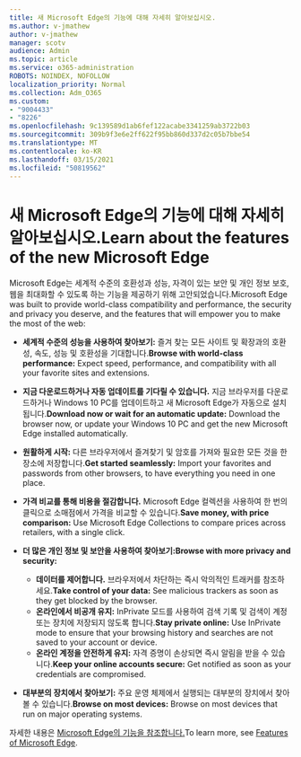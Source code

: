 ```yaml
---
title: 새 Microsoft Edge의 기능에 대해 자세히 알아보십시오.
ms.author: v-jmathew
author: v-jmathew
manager: scotv
audience: Admin
ms.topic: article
ms.service: o365-administration
ROBOTS: NOINDEX, NOFOLLOW
localization_priority: Normal
ms.collection: Adm_O365
ms.custom:
- "9004433"
- "8226"
ms.openlocfilehash: 9c139589d1ab6fef122acabe3341259ab3722b03
ms.sourcegitcommit: 309b9f3e6e2ff622f95bb860d337d2c05b7bbe54
ms.translationtype: MT
ms.contentlocale: ko-KR
ms.lasthandoff: 03/15/2021
ms.locfileid: "50819562"
---
```

# <a name="learn-about-the-features-of-the-new-microsoft-edge"></a><span data-ttu-id="2313f-102">새 Microsoft Edge의 기능에 대해 자세히 알아보십시오.</span><span class="sxs-lookup"><span data-stu-id="2313f-102">Learn about the features of the new Microsoft Edge</span></span>

<span data-ttu-id="2313f-103">Microsoft Edge는 세계적 수준의 호환성과 성능, 자격이 있는 보안 및 개인 정보 보호, 웹을 최대화할 수 있도록 하는 기능을 제공하기 위해 고안되었습니다.</span><span class="sxs-lookup"><span data-stu-id="2313f-103">Microsoft Edge was built to provide world-class compatibility and performance, the security and privacy you deserve, and the features that will empower you to make the most of the web:</span></span>

- <span data-ttu-id="2313f-104">**세계적 수준의 성능을 사용하여 찾아보기:** 즐겨 찾는 모든 사이트 및 확장과의 호환성, 속도, 성능 및 호환성을 기대합니다.</span><span class="sxs-lookup"><span data-stu-id="2313f-104">**Browse with world-class performance:** Expect speed, performance, and compatibility with all your favorite sites and extensions.</span></span>
- <span data-ttu-id="2313f-105">**지금 다운로드하거나 자동 업데이트를 기다릴 수 있습니다.** 지금 브라우저를 다운로드하거나 Windows 10 PC를 업데이트하고 새 Microsoft Edge가 자동으로 설치됩니다.</span><span class="sxs-lookup"><span data-stu-id="2313f-105">**Download now or wait for an automatic update:** Download the browser now, or update your Windows 10 PC and get the new Microsoft Edge installed automatically.</span></span>
- <span data-ttu-id="2313f-106">**원활하게 시작:** 다른 브라우저에서 즐겨찾기 및 암호를 가져와 필요한 모든 것을 한 장소에 저장합니다.</span><span class="sxs-lookup"><span data-stu-id="2313f-106">**Get started seamlessly:** Import your favorites and passwords from other browsers, to have everything you need in one place.</span></span>
- <span data-ttu-id="2313f-107">**가격 비교를 통해 비용을 절감합니다.** Microsoft Edge 컬렉션을 사용하여 한 번의 클릭으로 소매점에서 가격을 비교할 수 있습니다.</span><span class="sxs-lookup"><span data-stu-id="2313f-107">**Save money, with price comparison:** Use Microsoft Edge Collections to compare prices across retailers, with a single click.</span></span>
- <span data-ttu-id="2313f-108">**더 많은 개인 정보 및 보안을 사용하여 찾아보기:**</span><span class="sxs-lookup"><span data-stu-id="2313f-108">**Browse with more privacy and security:**</span></span>
  - <span data-ttu-id="2313f-109">**데이터를 제어합니다.** 브라우저에서 차단하는 즉시 악의적인 트래커를 참조하세요.</span><span class="sxs-lookup"><span data-stu-id="2313f-109">**Take control of your data:** See malicious trackers as soon as they get blocked by the browser.</span></span>
  - <span data-ttu-id="2313f-110">**온라인에서 비공개 유지:** InPrivate 모드를 사용하여 검색 기록 및 검색이 계정 또는 장치에 저장되지 않도록 합니다.</span><span class="sxs-lookup"><span data-stu-id="2313f-110">**Stay private online:** Use InPrivate mode to ensure that your browsing history and searches are not saved to your account or device.</span></span>
  - <span data-ttu-id="2313f-111">**온라인 계정을 안전하게 유지:** 자격 증명이 손상되면 즉시 알림을 받을 수 있습니다.</span><span class="sxs-lookup"><span data-stu-id="2313f-111">**Keep your online accounts secure:** Get notified as soon as your credentials are compromised.</span></span>

- <span data-ttu-id="2313f-112">**대부분의 장치에서 찾아보기:** 주요 운영 체제에서 실행되는 대부분의 장치에서 찾아볼 수 있습니다.</span><span class="sxs-lookup"><span data-stu-id="2313f-112">**Browse on most devices:** Browse on most devices that run on major operating systems.</span></span>

<span data-ttu-id="2313f-113">자세한 내용은 [Microsoft Edge의 기능을 참조합니다.](https://go.microsoft.com/fwlink/?linkid=2146817)</span><span class="sxs-lookup"><span data-stu-id="2313f-113">To learn more, see [Features of Microsoft Edge](https://go.microsoft.com/fwlink/?linkid=2146817).</span></span>
